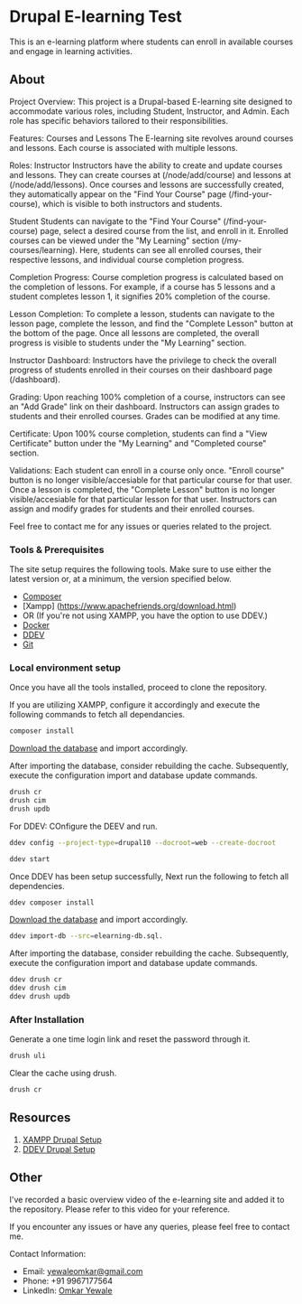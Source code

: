 # Drupal E-learning Test

This is an e-learning platform where students can enroll in available courses and engage in learning activities.

## About

Project Overview:
This project is a Drupal-based E-learning site designed to accommodate various roles, including Student, Instructor, and Admin. Each role has specific behaviors tailored to their responsibilities.

Features:
Courses and Lessons
The E-learning site revolves around courses and lessons. Each course is associated with multiple lessons.

Roles:
Instructor
Instructors have the ability to create and update courses and lessons. They can create courses at (/node/add/course) and lessons at (/node/add/lessons). Once courses and lessons are successfully created, they automatically appear on the "Find Your Course" page (/find-your-course), which is visible to both instructors and students.

Student
Students can navigate to the "Find Your Course" (/find-your-course) page, select a desired course from the list, and enroll in it. Enrolled courses can be viewed under the "My Learning" section (/my-courses/learning). Here, students can see all enrolled courses, their respective lessons, and individual course completion progress.

Completion Progress:
Course completion progress is calculated based on the completion of lessons. For example, if a course has 5 lessons and a student completes lesson 1, it signifies 20% completion of the course.

Lesson Completion:
To complete a lesson, students can navigate to the lesson page, complete the lesson, and find the "Complete Lesson" button at the bottom of the page. Once all lessons are completed, the overall progress is visible to students under the "My Learning" section.

Instructor Dashboard:
Instructors have the privilege to check the overall progress of students enrolled in their courses on their dashboard page (/dashboard).

Grading:
Upon reaching 100% completion of a course, instructors can see an "Add Grade" link on their dashboard. Instructors can assign grades to students and their enrolled courses. Grades can be modified at any time.

Certificate:
Upon 100% course completion, students can find a "View Certificate" button under the "My Learning" and "Completed course" section.

Validations:
Each student can enroll in a course only once. "Enroll course" button is no longer visible/accesiable for that particular course for that user.
Once a lesson is completed, the "Complete Lesson" button is no longer visible/accesiable for that particular lesson for that user.
Instructors can assign and modify grades for students and their enrolled courses.

Feel free to contact me for any issues or queries related to the project.

### Tools & Prerequisites

The site setup requires the following tools. Make sure to use either the latest version or, at a minimum, the version specified below.

* [Composer](https://getcomposer.org/download/)
* [Xampp] (https://www.apachefriends.org/download.html)
* OR (If you're not using XAMPP, you have the option to use DDEV.)
* [Docker](https://docs.docker.com/install/)
* [DDEV](https://ddev.readthedocs.io/en/stable/#installation)
* [Git](https://git-scm.com/book/en/v2/Getting-Started-Installing-Git)

### Local environment setup

Once you have all the tools installed, proceed to clone the repository.

If you are utilizing XAMPP, configure it accordingly and execute the following commands to fetch all dependancies.

```bash
composer install
```

[Download the database](https://drive.google.com/file/d/1T8V90zz3M9sScwN9Mw4J8QFl6QQuQAgu/view?usp=sharing) and import accordingly.

After importing the database, consider rebuilding the cache. Subsequently, execute the configuration import and database update commands.

```bash
drush cr
drush cim
drush updb
```

For DDEV:
COnfigure the DEEV and run.

```bash
ddev config --project-type=drupal10 --docroot=web --create-docroot
```

```bash
ddev start
```

Once DDEV has been setup successfully, Next run the following to fetch all dependencies.

```bash
ddev composer install
```

[Download the database](https://drive.google.com/file/d/1T8V90zz3M9sScwN9Mw4J8QFl6QQuQAgu/view?usp=sharing) and import accordingly.

```bash
ddev import-db --src=elearning-db.sql.
```

After importing the database, consider rebuilding the cache. Subsequently, execute the configuration import and database update commands.

```bash
ddev drush cr
ddev drush cim
ddev drush updb
```

### After Installation

Generate a one time login link and reset the password through it.

```bash
drush uli
```

Clear the cache using drush.

```bash
drush cr
```

## Resources

1. [XAMPP Drupal Setup](https://www.drupal.org/docs/develop/local-server-setup/windows-development-environment/using-xampp/quick-install-drupal-with-xampp-on-windows)
2. [DDEV Drupal Setup](https://ddev.readthedocs.io/en/latest/users/install/ddev-installation/#__tabbed_1_3)

## Other

I've recorded a basic overview video of the e-learning site and added it to the repository. Please refer to this video for your reference.

If you encounter any issues or have any queries, please feel free to contact me.

Contact Information:

* Email: yewaleomkar@gmail.com
* Phone: +91 9967177564
* LinkedIn: [Omkar Yewale](https://www.linkedin.com/in/omkar-yewale-77a88ba2/)